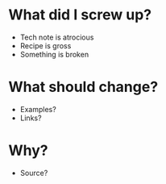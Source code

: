 # What did I screw up?

- Tech note is atrocious
- Recipe is gross
- Something is broken

# What should change?
 - Examples?
 - Links?

# Why?
- Source?
